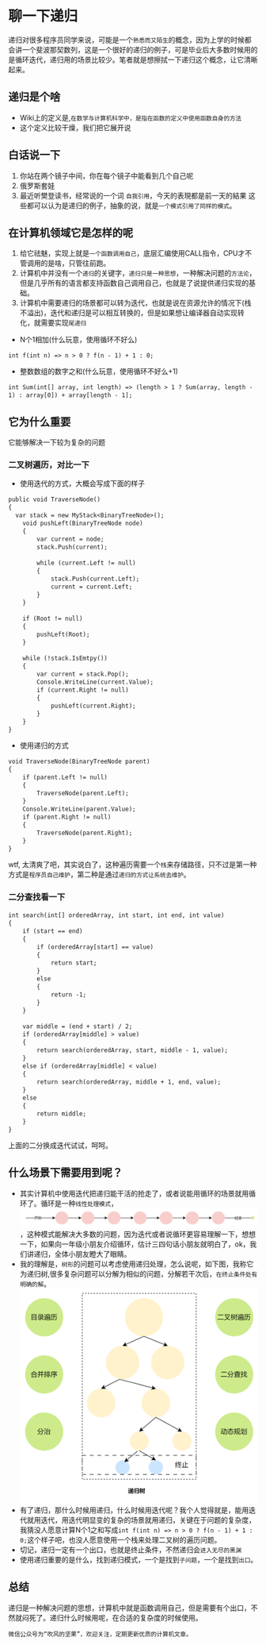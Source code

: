 
# 聊一下递归
递归对很多程序员同学来说，可能是一个`熟悉而又陌生`的概念，因为上学的时候都会讲一个斐波那契数列，这是一个很好的递归的例子，可是毕业后大多数时候用的是循环迭代，递归用的场景比较少。笔者就是想擦拭一下递归这个概念，让它清晰起来。

## 递归是个啥
* Wiki上的定义是,`在数学与计算机科学中，是指在函数的定义中使用函数自身的方法`
* 这个定义比较干燥，我们把它展开说

## 白话说一下
1. 你站在两个镜子中间，你在每个镜子中能看到几个自己呢
2. 俄罗斯套娃
3. 最近听樊登读书，经常说的一个词 `自我引用`，今天的表現都是前一天的結果
这些都可以认为是递归的例子，抽象的说，就是`一个模式引用了同样的模式`。

## 在计算机领域它是怎样的呢
1. 给它祛魅，实现上就是`一个函数调用自己`，底层汇编使用CALL指令，CPU才不管调用的是啥，只管往前跑。
2. 计算机中并没有一个`递归`的关键字，`递归只是一种思想`，一种解决问题的`方法论`，但是几乎所有的语言都支持函数自己调用自己，也就是了说提供递归实现的基础。
3. 计算机中需要递归的场景都可以转为迭代，也就是说在资源允许的情况下(栈不溢出)，迭代和递归是可以相互转换的，但是如果想让编译器自动实现转化，就需要实现`尾递归`
  * N个1相加(什么玩意，使用循环不好么)
```
int f(int n) => n > 0 ? f(n - 1) + 1 : 0;
```
  * 整数数组的数字之和(什么玩意，使用循环不好么+1)
```
int Sum(int[] array, int length) => (length > 1 ? Sum(array, length - 1) : array[0]) + array[length - 1];
```

## 它为什么重要
它能够解决一下较为复杂的问题
### 二叉树遍历，对比一下
* 使用迭代的方式，大概会写成下面的样子
```
public void TraverseNode()
{
  var stack = new MyStack<BinaryTreeNode>();
    void pushLeft(BinaryTreeNode node)
    {
        var current = node;
        stack.Push(current);

        while (current.Left != null)
        {
            stack.Push(current.Left);
            current = current.Left;
        }
    }

    if (Root != null)
    {
        pushLeft(Root);
    }

    while (!stack.IsEmtpy())
    {
        var current = stack.Pop();
        Console.WriteLine(current.Value);
        if (current.Right != null)
        {
            pushLeft(current.Right);
        }
    }
}
```
* 使用递归的方式
```
void TraverseNode(BinaryTreeNode parent)
{
    if (parent.Left != null)
    {
        TraverseNode(parent.Left);
    }
    Console.WriteLine(parent.Value);
    if (parent.Right != null)
    {
        TraverseNode(parent.Right);
    }
}
```
wtf, 太清爽了吧，其实说白了，这种遍历需要一个`栈`来存储路径，只不过是第一种方式是`程序员自己维护`，第二种是通过`递归的方式让系统去维护`。

### 二分查找看一下
```
int search(int[] orderedArray, int start, int end, int value)
{
    if (start == end)
    {
        if (orderedArray[start] == value)
        {
            return start;
        }
        else
        {
            return -1;
        }
    }

    var middle = (end + start) / 2;
    if (orderedArray[middle] > value)
    {
        return search(orderedArray, start, middle - 1, value);
    }
    else if (orderedArray[middle] < value)
    {
        return search(orderedArray, middle + 1, end, value);
    }
    else
    {
        return middle;
    }
}
```
上面的二分换成迭代试试，呵呵。

## 什么场景下需要用到呢？
* 其实计算机中使用迭代把递归能干活的抢走了，或者说能用循环的场景就用循环了。循环是一种`线性处理模式`，
![iteration-line](./assets/recursion/iteration-line.png)，这种模式能解决大多数的问题，因为迭代或者说循环更容易理解一下，想想一下，如果向一年级小朋友介绍循环，估计三四句话小朋友就明白了，ok，我们讲递归，全体小朋友瞪大了眼睛。
* 我的理解是，`树形`的问题可以考虑使用递归处理，怎么说呢，如下图，我称它为递归树,很多复杂问题可以分解为相似的问题，分解若干次后，`在终止条件处有明确的解`。
![recursion-tree](./assets/recursion/recursion-tree.png)
* 有了递归，那什么时候用递归，什么时候用迭代呢？我个人觉得就是，能用迭代就用迭代，用迭代明显变的复杂的场景就用递归，关键在于问题的复杂度，我猜没人愿意计算N个1之和写成`int f(int n) => n > 0 ? f(n - 1) + 1 : 0;`这个样子吧，也没人愿意使用一个栈来处理二叉树的遍历问题。
* 切记，递归一定有一个出口，也就是终止条件，不然递归会`进入无尽的黑渊`
* 使用递归重要的是什么，找到递归模式，一个是找到`子问题`，一个是找到`出口`。

## 总结
递归是一种解决问题的思想，计算机中就是函数调用自己，但是需要有个出口，不然就闷死了。递归什么时候用呢，在合适的复杂度的时候使用。
```
微信公众号为“吹风的坚果”，欢迎关注，定期更新优质的计算机文章。
```